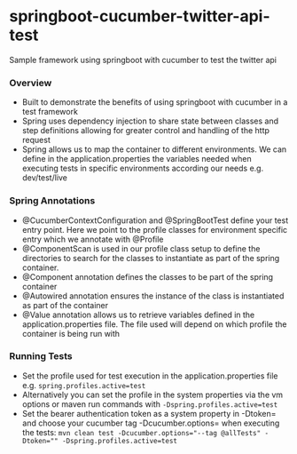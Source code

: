 # springboot-cucumber-twitter-api-test
Sample framework using springboot with cucumber to test the twitter api

### Overview

* Built to demonstrate the benefits of using springboot with cucumber in a test framework
* Spring uses dependency injection to share state between classes and step definitions allowing for greater control and handling of the http request
* Spring allows us to map the container to different environments. We can define in the application.properties the variables needed when executing tests in specific environments according our needs e.g. dev/test/live

### Spring Annotations

* @CucumberContextConfiguration and @SpringBootTest define your test entry point. Here we point to the profile classes for environment specific entry which we annotate with @Profile
* @ComponentScan is used in our profile class setup to define the directories to search for the classes to instantiate as part of the spring container.
* @Component annotation defines the classes to be part of the spring container
* @Autowired annotation ensures the instance of the class is instantiated as part of the container
* @Value annotation allows us to retrieve variables defined in the application.properties file. The file used will depend on which profile the container is being run with

### Running Tests
* Set the profile used for test execution in the application.properties file e.g. `spring.profiles.active=test`
* Alternatively you can set the profile in the system properties via the vm options or maven run commands with `-Dspring.profiles.active=test`
* Set the bearer authentication token as a system property in -Dtoken= and choose your cucumber tag -Dcucumber.options= when executing the tests: `mvn clean test -Dcucumber.options="--tag @allTests" -Dtoken="" -Dspring.profiles.active=test`
